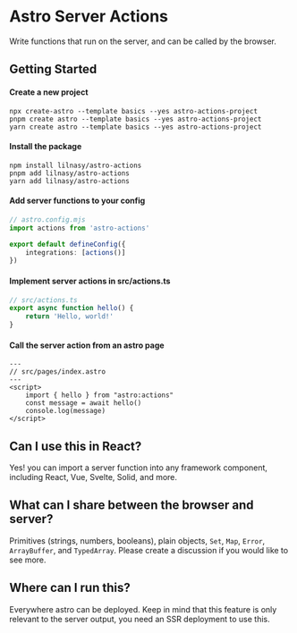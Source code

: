 # Astro Server Actions
Write functions that run on the server, and can be called by the browser.

## Getting Started

#### Create a new project
```
npx create-astro --template basics --yes astro-actions-project
pnpm create astro --template basics --yes astro-actions-project
yarn create astro --template basics --yes astro-actions-project
```

#### Install the package
```
npm install lilnasy/astro-actions
pnpm add lilnasy/astro-actions
yarn add lilnasy/astro-actions
```

#### Add server functions to your config
```ts
// astro.config.mjs
import actions from 'astro-actions'

export default defineConfig({
    integrations: [actions()]
})
```

#### Implement server actions in src/actions.ts
```ts
// src/actions.ts
export async function hello() {
    return 'Hello, world!'
}
```

#### Call the server action from an astro page
```astro
---
// src/pages/index.astro
---
<script>
    import { hello } from "astro:actions"
    const message = await hello()
    console.log(message)
</script>
```

## Can I use this in React?
Yes! you can import a server function into any framework component, including React, Vue, Svelte, Solid, and more.


## What can I share between the browser and server?
Primitives (strings, numbers, booleans), plain objects, `Set`, `Map`, `Error`, `ArrayBuffer`, and `TypedArray`. Please create a discussion if you would like to see more.

## Where can I run this?
Everywhere astro can be deployed. Keep in mind that this feature is only relevant to the server output, you need an SSR deployment to use this.
